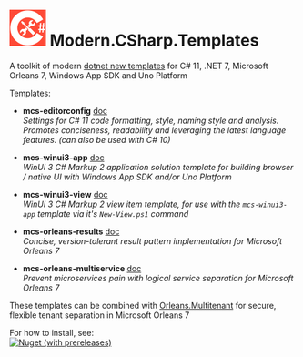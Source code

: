 # <img src="src/CSharp-Toolkit-Icon.png" alt="C# Toolkit" width="64px" /> Modern.CSharp.Templates
A toolkit of modern [dotnet new templates](https://docs.microsoft.com/en-us/dotnet/core/tools/dotnet-new) for C# 11, .NET 7, Microsoft Orleans 7, Windows App SDK and Uno Platform

Templates:
- **mcs-editorconfig** [doc](https://github.com/Applicita/Modern.CSharp.Templates/blob/main/Editorconfig.md)<br />
  *Settings for C# 11 code formatting, style, naming style and analysis.
Promotes conciseness, readability and leveraging the latest language features.
(can also be used with C# 10)*

- **mcs-winui3-app** [doc](https://github.com/VincentH-Net/CSharpForMarkup#readme)<br />
  *WinUI 3 C# Markup 2 application solution template for building browser / native UI with Windows App SDK and/or Uno Platform*

- **mcs-winui3-view** [doc](https://github.com/VincentH-Net/CSharpForMarkup#readme)<br />
  *WinUI 3 C# Markup 2 view item template, for use with the `mcs-winui3-app` template via it's `New-View.ps1` command*

- **mcs-orleans-results** [doc](https://github.com/Applicita/Orleans.Results#readme)<br />
  *Concise, version-tolerant result pattern implementation for Microsoft Orleans 7*

- **mcs-orleans-multiservice** [doc](https://github.com/Applicita/Orleans.Multiservice#readme)<br />
  *Prevent microservices pain with logical service separation for Microsoft Orleans 7*

These templates can be combined with [Orleans.Multitenant](https://github.com/Applicita/Orleans.Multitenant) for secure, flexible tenant separation in Microsoft Orleans 7

For how to install, see:<br />
[![Nuget (with prereleases)](https://img.shields.io/nuget/vpre/Modern.CSharp.Templates?color=gold&label=NuGet:%20Modern.CSharp.Templates&style=plastic)](https://www.nuget.org/packages/Modern.CSharp.Templates)

